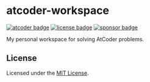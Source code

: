 # atcoder-workspace

[![atcoder badge]][atcoder]
[![license badge]][license]
[![sponsor badge]][sponsor]

[atcoder]: https://atcoder.jp/users/akkinoc
[atcoder badge]: https://img.shields.io/endpoint?url=https%3A%2F%2Fatcoder-badges.now.sh%2Fapi%2Fatcoder%2Fjson%2Fakkinoc&label=atcoder
[license]: LICENSE.txt
[license badge]: https://img.shields.io/github/license/akkinoc/atcoder-workspace?color=blue
[sponsor]: https://github.com/sponsors/akkinoc
[sponsor badge]: https://img.shields.io/static/v1?logo=github&label=sponsor&message=%E2%9D%A4&color=db61a2

My personal workspace for solving AtCoder problems.

## License

Licensed under the [MIT License][license].
